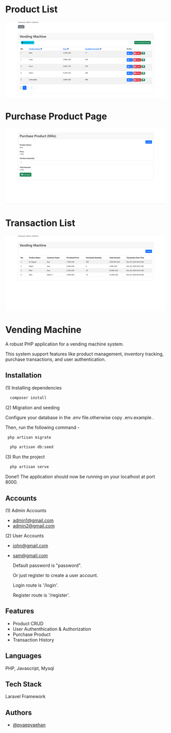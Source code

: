 # Product List
![Main Ui](public/assets/image/product_list.png)

# Purchase Product Page
![Main Ui](public/assets/image/product_purchase.png)

# Transaction List
![Main Ui](public/assets/image/transaction_list.png)

# Vending Machine

A robust PHP application for a vending machine system.

This system support features like product management, inventory tracking, purchase transactions, and user authentication.

## Installation


(1) Installing dependencies


```bash
  composer install
```


(2) Migration and seeding


Configure your database in the .env file.otherwise copy .env.example .


Then, run the following command -


 ```bash
  php artisan migrate
```

```bash
  php artisan db:seed
```

(3) Run the project

```bash
  php artisan serve
```

Done!! The application should now be running on your localhost at port 8000.

## Accounts

(1) Admin Accounts

- admin1@gmail.com
- admin2@gmail.com

(2) User Accounts

- john@gmail.com
- sam@gmail.com

  Default password is "password".

  Or just register to create a user account.
  
  Login route  is '/login'.
  
  Register route  is '/register'.

    
## Features

- Product CRUD
- User Authenthication & Authorization
- Purchase Product
- Transaction History

## Languages

PHP, Javascript, Mysql

## Tech Stack

Laravel Framework

## Authors

- [@pyaepyaehan](https://github.com/PyaeHan)

